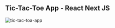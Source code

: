 ## Tic-Tac-Toe App - React Next JS


![tic-tac-toa-app](https://github.com/pariaagharabi/Tic-Tac-Toe-App/assets/42944626/0d2be6e0-a553-4bb0-8108-6662e999adb7)
